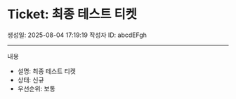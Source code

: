 # Ticket: 최종 테스트 티켓

생성일: 2025-08-04 17:19:19
작성자 ID: abcdEFgh

---

내용
- 설명: 최종 테스트 티켓
- 상태: 신규
- 우선순위: 보통
